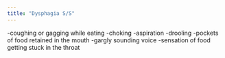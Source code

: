 ```yaml
---
title: "Dysphagia S/S"
---
```

-coughing or gagging while eating
-choking
-aspiration
-drooling
-pockets of food retained in the mouth
-gargly sounding voice
-sensation of food getting stuck in the throat

